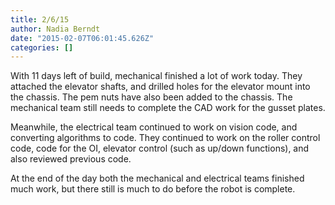 ```yaml
---
title: 2/6/15
author: Nadia Berndt
date: "2015-02-07T06:01:45.626Z"
categories: []
---
```


With 11 days left of build, mechanical finished a lot of work today. They attached the elevator shafts, and drilled holes for the elevator mount into the chassis. The pem nuts have also been added to the chassis. The mechanical team still needs to complete the CAD work for the gusset plates.

Meanwhile, the electrical team continued to work on vision code, and converting algorithms to code. They continued to work on the roller control code, code for the OI, elevator control (such as up/down functions), and also reviewed previous code.

At the end of the day both the mechanical and electrical teams finished much work, but there still is much to do before the robot is complete.
